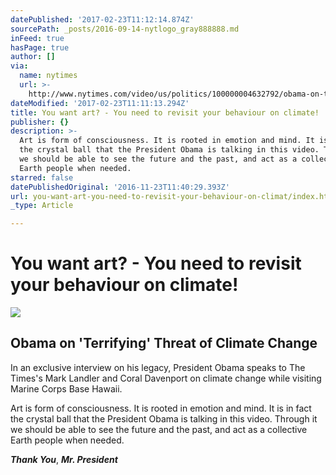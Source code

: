 ```yaml
---
datePublished: '2017-02-23T11:12:14.874Z'
sourcePath: _posts/2016-09-14-nytlogo_gray888888.md
inFeed: true
hasPage: true
author: []
via:
  name: nytimes
  url: >-
    http://www.nytimes.com/video/us/politics/100000004632792/obama-on-terrifying-threat-of-climate-change.html?smid=fb-share
dateModified: '2017-02-23T11:11:13.294Z'
title: You want art? - You need to revisit your behaviour on climate!
publisher: {}
description: >-
  Art is form of consciousness. It is rooted in emotion and mind. It is in fact
  the crystal ball that the President Obama is talking in this video. Through it
  we should be able to see the future and the past, and act as a collective
  Earth people when needed.
starred: false
datePublishedOriginal: '2016-11-23T11:40:29.393Z'
url: you-want-art-you-need-to-revisit-your-behaviour-on-climat/index.html
_type: Article

---
```

# You want art? - You need to revisit your behaviour on climate!

<article style=""><img src="https://s3-us-west-2.amazonaws.com/the-grid-img/p/7ffa3f1206146b317816896eaf28a75a9f8e0781.jpg" /><h1>Obama on 'Terrifying' Threat of Climate Change</h1><p>In an exclusive interview on his legacy, President Obama speaks to The Times's Mark Landler and Coral Davenport on climate change while visiting Marine Corps Base Hawaii.</p></article>

Art is form of consciousness. It is rooted in emotion and mind. It is in fact the crystal ball that the President Obama is talking in this video. Through it we should be able to see the future and the past, and act as a collective Earth people when needed.

_**Thank You**_, _**Mr. President**_
